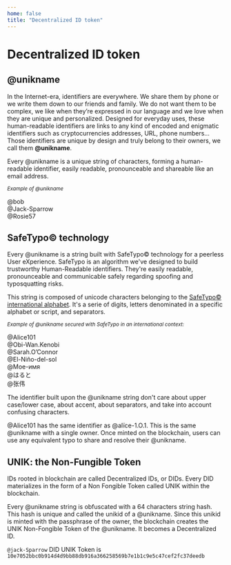 ```yaml
---
home: false
title: "Decentralized ID token"
---
```


# Decentralized ID token

## @unikname

In the Internet-era, identifiers are everywhere. We share them by phone or we write them down to our friends and family. We do not want them to be complex, we like when they’re expressed in our language and we love when they are unique and personalized. Designed for everyday uses, these human-readable identifiers are links to any kind of encoded and enigmatic identifiers such as cryptocurrencies addresses, URL, phone numbers… Those identifiers are unique by design and truly belong to their owners, we call them **@unikname**.

Every @unikname is a unique string of characters, forming a human-readable identifier, easily readable, pronounceable and shareable like an email address.

<small>_Example of @unikname_</small>

<unikname>@bob</unikname><br/>
<unikname>@Jack-Sparrow</unikname><br/>
<unikname>@Rosie57</unikname><br/>

## SafeTypo© technology

Every @unikname is a string built with SafeTypo© technology for a peerless User eXperience. SafeTypo is an algorithm we've designed to build trustworthy Human-Readable identifiers. They're easily readable, pronounceable and communicable safely regarding spoofing and typosquatting risks.

This string is composed of unicode characters belonging to the [SafeTypo© international alphabet](https://github.com/unik-name/SafeTypo). It's a serie of digits, letters denominated in a specific alphabet or script, and separators.  

<small>_Example of @unikname secured with SafeTypo in an international context:_</small>

<unikname>@Alice101</unikname><br/>
<unikname>@Obi-Wan.Kenobi</unikname><br/>
<unikname>@Sarah.O’Connor</unikname><br/>
<unikname>@El-Niño-del-sol</unikname><br/>
<unikname>@Мое-имя</unikname><br/>
<unikname>@はると</unikname><br/>
<unikname>@张伟</unikname><br/>

The identifier built upon the @unikname string don't care about upper case/lower case, about accent, about separators, and take into account confusing characters.

<unikname>@Alice101</unikname> has the same identifier as <unikname>@alïce-1.O.1</unikname>. This is the same @unikname with a single owner. Once minted on the blockchain, users can use any equivalent typo to share and resolve their @unikname.

## UNIK: the Non-Fungible Token

IDs rooted in <uns/> blockchain are called Decentralized IDs, or DIDs. Every DID materializes in the form of a Non Fongible Token called UNIK within the <uns/> blockchain. 

Every @unikname string is obfuscated with a 64 characters string hash. This hash is unique and called the unikid of a @unikname. Since this unikid is minted with the passphrase of the owner, the <uns/> blockchain creates the UNIK Non-Fongible Token of the @unikname. It becomes a Decentralized ID.

``@jack-Sparrow`` DID UNIK Token is ``10e7052bbc0b914d4d9bb88db916a366258569b7e1b1c9e5c47cef2fc37deedb`` 

